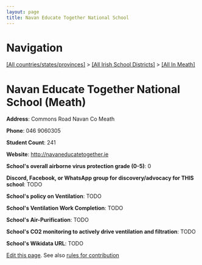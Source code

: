 ```yaml
---
layout: page
title: Navan Educate Together National School
---
```

# Navigation

[[All countries/states/provinces]](../../..) > [[All Irish School Districts]](../..) > [[All In Meath]](..)

# Navan Educate Together National School (Meath)

**Address**: Commons Road Navan Co Meath

**Phone**: 046 9060305

**Student Count**: 241

**Website**: <http://navaneducatetogether.ie>

**School's overall airborne virus protection grade (0-5)**: 0

**Discord, Facebook, or WhatsApp group for discovery/advocacy for THIS school**: TODO

**School's policy on Ventilation**: TODO

**School's Ventilation Work Completion**: TODO

**School's Air-Purification**: TODO

**School's CO2 monitoring to actively drive ventilation and filtration**: TODO

**School's Wikidata URL**: TODO


[Edit this page](https://github.com/ventilate-schools/Ireland/edit/main/./Meath/Navan_Educate_Together_National_School.md). See also [rules for contribution](../../../contribution-rules/)